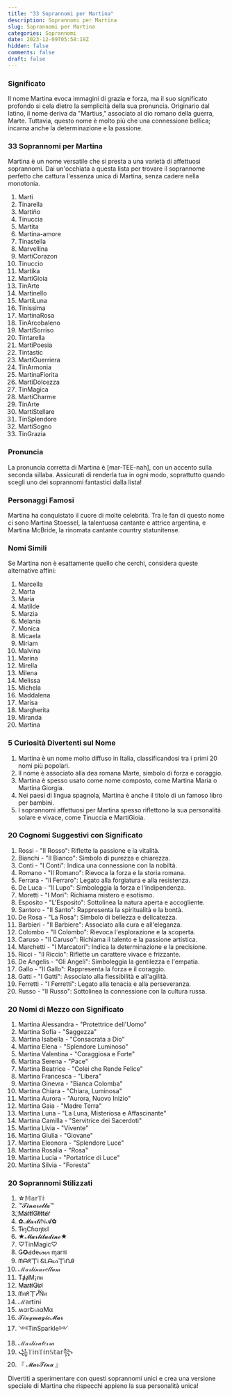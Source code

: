 ```yaml
---
title: "33 Soprannomi per Martina"
description: Soprannomi per Martina
slug: Soprannomi per Martina
categories: Soprannomi
date: 2023-12-09T05:58:19Z
hidden: false
comments: false
draft: false
---
```




### Significato
Il nome Martina evoca immagini di grazia e forza, ma il suo significato profondo si cela dietro la semplicità della sua pronuncia. Originario dal latino, il nome deriva da "Martius," associato al dio romano della guerra, Marte. Tuttavia, questo nome è molto più che una connessione bellica; incarna anche la determinazione e la passione.

### 33 Soprannomi per Martina
Martina è un nome versatile che si presta a una varietà di affettuosi soprannomi. Dai un'occhiata a questa lista per trovare il soprannome perfetto che cattura l'essenza unica di Martina, senza cadere nella monotonia.

1. Marti
2. Tinarella
3. Martiño
4. Tinuccia
5. Martita
6. Martina-amore
7. Tinastella
8. Marvellina
9. MartiCorazon
10. Tinuccio
11. Martika
12. MartiGioia
13. TinArte
14. Martinello
15. MartiLuna
16. Tinissima
17. MartinaRosa
18. TinArcobaleno
19. MartiSorriso
20. Tintarella
21. MartiPoesia
22. Tintastic
23. MartiGuerriera
24. TinArmonia
25. MartinaFiorita
26. MartiDolcezza
27. TinMagica
28. MartiCharme
29. TinArte
30. MartiStellare
31. TinSplendore
32. MartiSogno
33. TinGrazia

### Pronuncia
La pronuncia corretta di Martina è [mar-TEE-nah], con un accento sulla seconda sillaba. Assicurati di renderla tua in ogni modo, soprattutto quando scegli uno dei soprannomi fantastici dalla lista!

### Personaggi Famosi
Martina ha conquistato il cuore di molte celebrità. Tra le fan di questo nome ci sono Martina Stoessel, la talentuosa cantante e attrice argentina, e Martina McBride, la rinomata cantante country statunitense.

### Nomi Simili
Se Martina non è esattamente quello che cerchi, considera queste alternative affini:
1. Marcella
2. Marta
3. Maria
4. Matilde
5. Marzia
6. Melania
7. Monica
8. Micaela
9. Miriam
10. Malvina
11. Marina
12. Mirella
13. Milena
14. Melissa
15. Michela
16. Maddalena
17. Marisa
18. Margherita
19. Miranda
20. Martina

### 5 Curiosità Divertenti sul Nome
1. Martina è un nome molto diffuso in Italia, classificandosi tra i primi 20 nomi più popolari.
2. Il nome è associato alla dea romana Marte, simbolo di forza e coraggio.
3. Martina è spesso usato come nome composto, come Martina Maria o Martina Giorgia.
4. Nei paesi di lingua spagnola, Martina è anche il titolo di un famoso libro per bambini.
5. I soprannomi affettuosi per Martina spesso riflettono la sua personalità solare e vivace, come Tinuccia e MartiGioia.

### 20 Cognomi Suggestivi con Significato
1. Rossi - "Il Rosso": Riflette la passione e la vitalità.
2. Bianchi - "Il Bianco": Simbolo di purezza e chiarezza.
3. Conti - "I Conti": Indica una connessione con la nobiltà.
4. Romano - "Il Romano": Rievoca la forza e la storia romana.
5. Ferrara - "Il Ferraro": Legato alla forgiatura e alla resistenza.
6. De Luca - "Il Lupo": Simboleggia la forza e l'indipendenza.
7. Moretti - "I Mori": Richiama mistero e esotismo.
8. Esposito - "L'Esposito": Sottolinea la natura aperta e accogliente.
9. Santoro - "Il Santo": Rappresenta la spiritualità e la bontà.
10. De Rosa - "La Rosa": Simbolo di bellezza e delicatezza.
11. Barbieri - "Il Barbiere": Associato alla cura e all'eleganza.
12. Colombo - "Il Colombo": Rievoca l'esplorazione e la scoperta.
13. Caruso - "Il Caruso": Richiama il talento e la passione artistica.
14. Marchetti - "I Marcatori": Indica la determinazione e la precisione.
15. Ricci - "Il Riccio": Riflette un carattere vivace e frizzante.
16. De Angelis - "Gli Angeli": Simboleggia la gentilezza e l'empatia.
17. Gallo - "Il Gallo": Rappresenta la forza e il coraggio.
18. Gatti - "I Gatti": Associato alla flessibilità e all'agilità.
19. Ferretti - "I Ferretti": Legato alla tenacia e alla perseveranza.
20. Russo - "Il Russo": Sottolinea la connessione con la cultura russa.

### 20 Nomi di Mezzo con Significato
1. Martina Alessandra - "Protettrice dell'Uomo"
2. Martina Sofia - "Saggezza"
3. Martina Isabella - "Consacrata a Dio"
4. Martina Elena - "Splendore Luminoso"
5. Martina Valentina - "Coraggiosa e Forte"
6. Martina Serena - "Pace"
7. Martina Beatrice - "Colei che Rende Felice"
8. Martina Francesca - "Libera"
9. Martina Ginevra - "Bianca Colomba"
10. Martina Chiara - "Chiara, Luminosa"
11. Martina Aurora - "Aurora, Nuovo Inizio"
12. Martina Gaia - "Madre Terra"
13. Martina Luna - "La Luna, Misteriosa e Affascinante"
14. Martina Camilla - "Servitrice dei Sacerdoti"
15. Martina Livia - "Vivente"
16. Martina Giulia - "Giovane"
17. Martina Eleonora - "Splendore Luce"
18. Martina Rosalia - "Rosa"
19. Martina Lucia - "Portatrice di Luce"
20. Martina Silvia - "Foresta"

### 20 Soprannomi Stilizzati
1. ☆𝕄𝕒𝕣𝕋𝕚
2. ™𝓣𝓲𝓷𝓪𝓻𝓮𝓵𝓵𝓪™
3. ҉M̸a̸r̸t̸i̸G̸l̸i̸t̸t̸e̸r̸
4. ✿𝓜𝓪𝓻𝓽𝓲ℕ𝓐✿
5. ƬɨŋCɦɑŋtɛl
6. ★𝓜𝓪𝓻𝓽𝓲𝓽𝓾𝓭𝓲𝓷𝓮★
7. ♡TinMagic♡
8. Ǥ✪Ԁdeᔕᔕ ɱarᴛᎥ
9. ᗰᗩᖇ丅Ꭵ Ꮛᒪᗩᔕ丅ᎥᑎᎯ
10. ℳ𝒶𝓇𝓉𝒾𝓃𝒶𝓋𝑒𝓁𝓁𝓊𝓂
11. TⱥⱥM¡ทค
12. M̷a̷r̷t̷i̷G̷i̷r̷l̷
13. ᗰคᖇ丅ᓮŇค
14. ℳ𝖺𝗋𝗍𝗂𝗇𝗂
15. ʍαrՇเภαMα
16. 𝓣𝓲𝓷𝓎𝓶𝓪𝓰𝓲𝓬𝓜𝓪𝓻
17. ༺TinSparkle༻
18. ℳ𝒶𝓇𝓉𝒾𝓋𝒶𝓉𝑒𝓇𝓇𝒶
19. ꧁𝕋𝕚𝕟𝕋𝕚𝕟𝕊𝕥𝕒𝕣꧂
20. 『 𝓜𝓪𝓻𝓣𝓲𝓷𝓪 』

Divertiti a sperimentare con questi soprannomi unici e crea una versione speciale di Martina che rispecchi appieno la sua personalità unica!